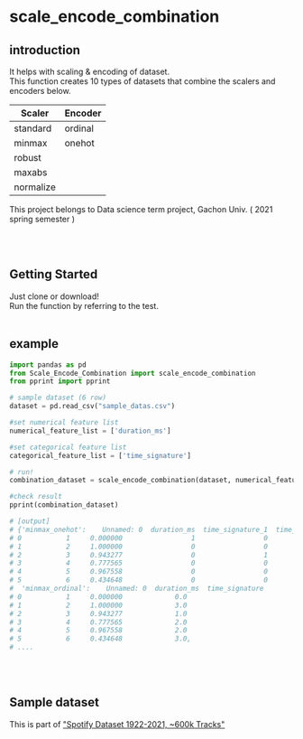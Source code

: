 # scale_encode_combination

## introduction
It helps with scaling &amp; encoding of dataset. </br>
This function creates 10 types of datasets that combine the scalers and encoders below.

Scaler | Encoder |
---- | ---- | 
standard | ordinal | 
minmax | onehot | 
robust | |
maxabs | |
normalize | |

This project belongs to Data science term project, Gachon Univ. ( 2021 spring semester )

<br><br>

## Getting Started
Just clone or download! </br>
Run the function by referring to the test.
<br><br>


## example
```python
import pandas as pd
from Scale_Encode_Combination import scale_encode_combination
from pprint import pprint

# sample dataset (6 row)
dataset = pd.read_csv("sample_datas.csv")

#set numerical feature list
numerical_feature_list = ['duration_ms']

#set categorical feature list
categorical_feature_list = ['time_signature']

# run!
combination_dataset = scale_encode_combination(dataset, numerical_feature_list, categorical_feature_list)

#check result
pprint(combination_dataset)

# [output]
# {'minmax_onehot':    Unnamed: 0  duration_ms  time_signature_1  time_signature_3  time_signature_4  time_signature_5
# 0           1     0.000000                 1                 0                 0                 0
# 1           2     1.000000                 0                 0                 0                 1
# 2           3     0.943277                 0                 1                 0                 0
# 3           4     0.777565                 0                 0                 1                 0
# 4           5     0.967558                 0                 0                 1                 0
# 5           6     0.434648                 0                 0                 0                 1,
#  'minmax_ordinal':    Unnamed: 0  duration_ms  time_signature
# 0           1     0.000000             0.0
# 1           2     1.000000             3.0
# 2           3     0.943277             1.0
# 3           4     0.777565             2.0
# 4           5     0.967558             2.0
# 5           6     0.434648             3.0,
# ....
```
<br><br>

## Sample dataset
This is part of ["Spotify Dataset 1922-2021, ~600k Tracks"](https://www.kaggle.com/yamaerenay/spotify-dataset-19212020-160k-tracks)

